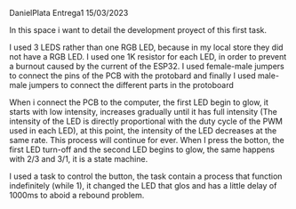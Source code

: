 DanielPlata  Entrega1 15/03/2023

In this space i want to detail the development proyect of this first task.

I used 3 LEDS rather than one RGB LED, because in my local store they did not have a RGB LED. I used one 1K resistor for each LED, in order to prevent a burnout caused by the current of the ESP32. I used female-male jumpers to connect the pins of the PCB with the protobard and finally I used male-male jumpers to connect the different parts in the protoboard

When i connect the PCB to the computer, the first LED begin to glow, it starts with low intensity, increases gradually until it has full intensity (The intensity of the LED is directly proportional with the duty cycle of the PWM used in each LED), at this point, the intensity of the LED decreases at the same rate. This process will continue for ever. When I press the botton, the first LED turn-off and the second LED begins to glow, the same happens with 2/3 and 3/1, it is a state machine.  

I used a task to control the button, the task contain a process that function indefinitely (while 1), it changed the LED that glos and has a little delay of 1000ms to aboid a rebound problem.